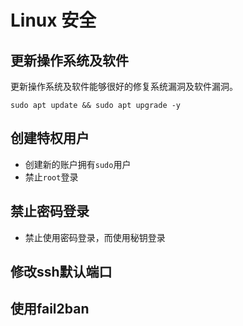 # Linux 安全

## 更新操作系统及软件

更新操作系统及软件能够很好的修复系统漏洞及软件漏洞。

```shell
sudo apt update && sudo apt upgrade -y
```

## 创建特权用户

- 创建新的账户拥有`sudo`用户
- 禁止`root`登录

## 禁止密码登录

- 禁止使用密码登录，而使用秘钥登录

## 修改ssh默认端口

## 使用fail2ban
